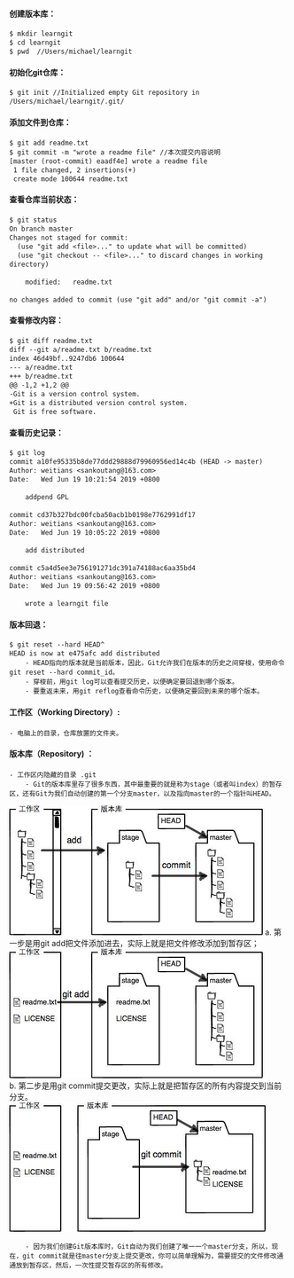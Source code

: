 #### 创建版本库：
	$ mkdir learngit
	$ cd learngit
	$ pwd  //Users/michael/learngit

#### 初始化git仓库：
	$ git init //Initialized empty Git repository in /Users/michael/learngit/.git/

#### 添加文件到仓库：
	$ git add readme.txt
	$ git commit -m "wrote a readme file" //本次提交内容说明
	[master (root-commit) eaadf4e] wrote a readme file
	 1 file changed, 2 insertions(+)
	 create mode 100644 readme.txt
	
#### 查看仓库当前状态：
	$ git status
	On branch master
	Changes not staged for commit:
	  (use "git add <file>..." to update what will be committed)
	  (use "git checkout -- <file>..." to discard changes in working directory)
	
		modified:   readme.txt
	
	no changes added to commit (use "git add" and/or "git commit -a")
	
#### 查看修改内容：
	$ git diff readme.txt 
	diff --git a/readme.txt b/readme.txt
	index 46d49bf..9247db6 100644
	--- a/readme.txt
	+++ b/readme.txt
	@@ -1,2 +1,2 @@
	-Git is a version control system.
	+Git is a distributed version control system.
	 Git is free software.
	
#### 查看历史记录：
	$ git log
	commit a10fe95335b8de77ddd29888d79960956ed14c4b (HEAD -> master)
	Author: weitians <sankoutang@163.com>
	Date:   Wed Jun 19 10:21:54 2019 +0800
	
	    addpend GPL
	
	commit cd37b327bdc00fcba50acb1b0198e7762991df17
	Author: weitians <sankoutang@163.com>
	Date:   Wed Jun 19 10:05:22 2019 +0800
	
	    add distributed
	
	commit c5a4d5ee3e756191271dc391a74188ac6aa35bd4
	Author: weitians <sankoutang@163.com>
	Date:   Wed Jun 19 09:56:42 2019 +0800
	
	    wrote a learngit file
	
#### 版本回退：
	$ git reset --hard HEAD^
	HEAD is now at e475afc add distributed
		- HEAD指向的版本就是当前版本，因此，Git允许我们在版本的历史之间穿梭，使用命令git reset --hard commit_id。
		- 穿梭前，用git log可以查看提交历史，以便确定要回退到哪个版本。
		- 要重返未来，用git reflog查看命令历史，以便确定要回到未来的哪个版本。
		
#### 工作区（Working Directory）:
	- 电脑上的目录，仓库放置的文件夹。
	
#### 版本库（Repository) ：
	- 工作区内隐藏的目录 .git 
		- Git的版本库里存了很多东西，其中最重要的就是称为stage（或者叫index）的暂存区，还有Git为我们自动创建的第一个分支master，以及指向master的一个指针叫HEAD。
![Git](https://github.com/Weitians/notes/blob/master/imges/Git_1.jpg)
		a. 第一步是用git add把文件添加进去，实际上就是把文件修改添加到暂存区；
![Git](https://github.com/Weitians/notes/blob/master/imges/Git_2.jpg)	
		b. 第二步是用git commit提交更改，实际上就是把暂存区的所有内容提交到当前分支。
![Git](https://github.com/Weitians/notes/blob/master/imges/Git_32.jpg)

		- 因为我们创建Git版本库时，Git自动为我们创建了唯一一个master分支，所以，现在，git commit就是往master分支上提交更改，你可以简单理解为，需要提交的文件修改通通放到暂存区，然后，一次性提交暂存区的所有修改。
		
